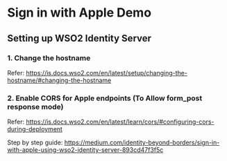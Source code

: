 # Sign in with Apple Demo


## Setting up WSO2 Identity Server

### 1. Change the hostname

Refer: https://is.docs.wso2.com/en/latest/setup/changing-the-hostname/#changing-the-hostname

### 2. Enable CORS for Apple endpoints (To Allow form_post response mode)

Refer: https://is.docs.wso2.com/en/latest/learn/cors/#configuring-cors-during-deployment



Step by step guide: https://medium.com/identity-beyond-borders/sign-in-with-apple-using-wso2-identity-server-893cd47f3f5c 
